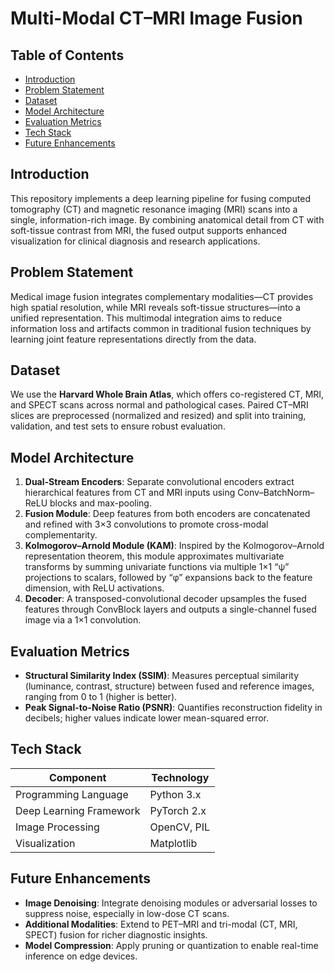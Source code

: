 # Multi-Modal CT–MRI Image Fusion

## Table of Contents
- [Introduction](#introduction)
- [Problem Statement](#problem-statement)
- [Dataset](#dataset)
- [Model Architecture](#model-architecture)
- [Evaluation Metrics](#evaluation-metrics)
- [Tech Stack](#tech-stack)
- [Future Enhancements](#future-enhancements)

## Introduction
This repository implements a deep learning pipeline for fusing computed tomography (CT) and magnetic resonance imaging (MRI) scans into a single, information-rich image. By combining anatomical detail from CT with soft-tissue contrast from MRI, the fused output supports enhanced visualization for clinical diagnosis and research applications.

## Problem Statement
Medical image fusion integrates complementary modalities—CT provides high spatial resolution, while MRI reveals soft-tissue structures—into a unified representation. This multimodal integration aims to reduce information loss and artifacts common in traditional fusion techniques by learning joint feature representations directly from the data.

## Dataset
We use the **Harvard Whole Brain Atlas**, which offers co-registered CT, MRI, and SPECT scans across normal and pathological cases. Paired CT–MRI slices are preprocessed (normalized and resized) and split into training, validation, and test sets to ensure robust evaluation.

## Model Architecture
1. **Dual-Stream Encoders**: Separate convolutional encoders extract hierarchical features from CT and MRI inputs using Conv–BatchNorm–ReLU blocks and max-pooling.
2. **Fusion Module**: Deep features from both encoders are concatenated and refined with 3×3 convolutions to promote cross-modal complementarity.
3. **Kolmogorov–Arnold Module (KAM)**: Inspired by the Kolmogorov–Arnold representation theorem, this module approximates multivariate transforms by summing univariate functions via multiple 1×1 “ψ” projections to scalars, followed by “φ” expansions back to the feature dimension, with ReLU activations.
4. **Decoder**: A transposed-convolutional decoder upsamples the fused features through ConvBlock layers and outputs a single-channel fused image via a 1×1 convolution.

## Evaluation Metrics
- **Structural Similarity Index (SSIM)**: Measures perceptual similarity (luminance, contrast, structure) between fused and reference images, ranging from 0 to 1 (higher is better).
- **Peak Signal-to-Noise Ratio (PSNR)**: Quantifies reconstruction fidelity in decibels; higher values indicate lower mean-squared error.

## Tech Stack

| Component               | Technology                       |
|-------------------------|----------------------------------|
| Programming Language    | Python 3.x                       |
| Deep Learning Framework | PyTorch 2.x                      |
| Image Processing        | OpenCV, PIL                      |
| Visualization           | Matplotlib                       |

## Future Enhancements
- **Image Denoising**: Integrate denoising modules or adversarial losses to suppress noise, especially in low-dose CT scans.
- **Additional Modalities**: Extend to PET–MRI and tri-modal (CT, MRI, SPECT) fusion for richer diagnostic insights.
- **Model Compression**: Apply pruning or quantization to enable real-time inference on edge devices.

